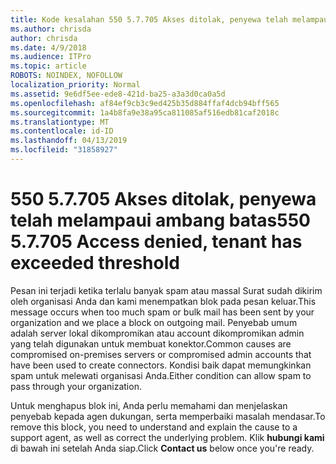 ```yaml
---
title: Kode kesalahan 550 5.7.705 Akses ditolak, penyewa telah melampaui ambang batas
ms.author: chrisda
author: chrisda
ms.date: 4/9/2018
ms.audience: ITPro
ms.topic: article
ROBOTS: NOINDEX, NOFOLLOW
localization_priority: Normal
ms.assetid: 9e6df5ee-ede8-421d-ba25-a3a3d0ca0a5d
ms.openlocfilehash: af84ef9cb3c9ed425b35d884ffaf4dcb94bff565
ms.sourcegitcommit: 1a4b8fa9e38a95ca811085af516edb81caf2018c
ms.translationtype: MT
ms.contentlocale: id-ID
ms.lasthandoff: 04/13/2019
ms.locfileid: "31858927"
---
```

# <a name="550-57705-access-denied-tenant-has-exceeded-threshold"></a><span data-ttu-id="989c4-102">550 5.7.705 Akses ditolak, penyewa telah melampaui ambang batas</span><span class="sxs-lookup"><span data-stu-id="989c4-102">550 5.7.705 Access denied, tenant has exceeded threshold</span></span>

<span data-ttu-id="989c4-103">Pesan ini terjadi ketika terlalu banyak spam atau massal Surat sudah dikirim oleh organisasi Anda dan kami menempatkan blok pada pesan keluar.</span><span class="sxs-lookup"><span data-stu-id="989c4-103">This message occurs when too much spam or bulk mail has been sent by your organization and we place a block on outgoing mail.</span></span>
<span data-ttu-id="989c4-104">Penyebab umum adalah server lokal dikompromikan atau account dikompromikan admin yang telah digunakan untuk membuat konektor.</span><span class="sxs-lookup"><span data-stu-id="989c4-104">Common causes are compromised on-premises servers or compromised admin accounts that have been used to create connectors.</span></span> <span data-ttu-id="989c4-105">Kondisi baik dapat memungkinkan spam untuk melewati organisasi Anda.</span><span class="sxs-lookup"><span data-stu-id="989c4-105">Either condition can allow spam to pass through your organization.</span></span>

<span data-ttu-id="989c4-106">Untuk menghapus blok ini, Anda perlu memahami dan menjelaskan penyebab kepada agen dukungan, serta memperbaiki masalah mendasar.</span><span class="sxs-lookup"><span data-stu-id="989c4-106">To remove this block, you need to understand and explain the cause to a support agent, as well as correct the underlying problem.</span></span>
<span data-ttu-id="989c4-107">Klik **hubungi kami** di bawah ini setelah Anda siap.</span><span class="sxs-lookup"><span data-stu-id="989c4-107">Click **Contact us** below once you're ready.</span></span>

